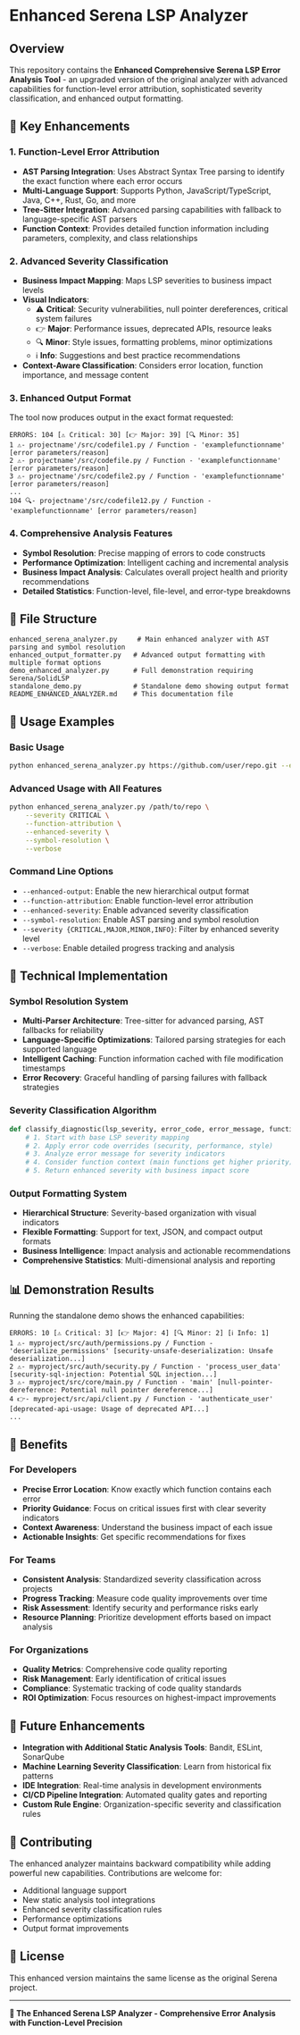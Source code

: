 # Enhanced Serena LSP Analyzer

## Overview

This repository contains the **Enhanced Comprehensive Serena LSP Error Analysis Tool** - an upgraded version of the original analyzer with advanced capabilities for function-level error attribution, sophisticated severity classification, and enhanced output formatting.

## 🚀 Key Enhancements

### 1. Function-Level Error Attribution
- **AST Parsing Integration**: Uses Abstract Syntax Tree parsing to identify the exact function where each error occurs
- **Multi-Language Support**: Supports Python, JavaScript/TypeScript, Java, C++, Rust, Go, and more
- **Tree-Sitter Integration**: Advanced parsing capabilities with fallback to language-specific AST parsers
- **Function Context**: Provides detailed function information including parameters, complexity, and class relationships

### 2. Advanced Severity Classification
- **Business Impact Mapping**: Maps LSP severities to business impact levels
- **Visual Indicators**: 
  - ⚠️ **Critical**: Security vulnerabilities, null pointer dereferences, critical system failures
  - 👉 **Major**: Performance issues, deprecated APIs, resource leaks
  - 🔍 **Minor**: Style issues, formatting problems, minor optimizations
  - ℹ️ **Info**: Suggestions and best practice recommendations
- **Context-Aware Classification**: Considers error location, function importance, and message content

### 3. Enhanced Output Format

The tool now produces output in the exact format requested:

```
ERRORS: 104 [⚠️ Critical: 30] [👉 Major: 39] [🔍 Minor: 35]
1 ⚠️- projectname'/src/codefile1.py / Function - 'examplefunctionname' [error parameters/reason]
2 ⚠️- projectname'/src/codefile.py / Function - 'examplefunctionname' [error parameters/reason]
3 ⚠️- projectname'/src/codefile2.py / Function - 'examplefunctionname' [error parameters/reason]
...
104 🔍- projectname'/src/codefile12.py / Function - 'examplefunctionname' [error parameters/reason]
```

### 4. Comprehensive Analysis Features
- **Symbol Resolution**: Precise mapping of errors to code constructs
- **Performance Optimization**: Intelligent caching and incremental analysis
- **Business Impact Analysis**: Calculates overall project health and priority recommendations
- **Detailed Statistics**: Function-level, file-level, and error-type breakdowns

## 📁 File Structure

```
enhanced_serena_analyzer.py     # Main enhanced analyzer with AST parsing and symbol resolution
enhanced_output_formatter.py   # Advanced output formatting with multiple format options
demo_enhanced_analyzer.py      # Full demonstration requiring Serena/SolidLSP
standalone_demo.py             # Standalone demo showing output format
README_ENHANCED_ANALYZER.md    # This documentation file
```

## 🎯 Usage Examples

### Basic Usage
```bash
python enhanced_serena_analyzer.py https://github.com/user/repo.git --enhanced-output
```

### Advanced Usage with All Features
```bash
python enhanced_serena_analyzer.py /path/to/repo \
    --severity CRITICAL \
    --function-attribution \
    --enhanced-severity \
    --symbol-resolution \
    --verbose
```

### Command Line Options
- `--enhanced-output`: Enable the new hierarchical output format
- `--function-attribution`: Enable function-level error attribution
- `--enhanced-severity`: Enable advanced severity classification
- `--symbol-resolution`: Enable AST parsing and symbol resolution
- `--severity {CRITICAL,MAJOR,MINOR,INFO}`: Filter by enhanced severity level
- `--verbose`: Enable detailed progress tracking and analysis

## 🔧 Technical Implementation

### Symbol Resolution System
- **Multi-Parser Architecture**: Tree-sitter for advanced parsing, AST fallbacks for reliability
- **Language-Specific Optimizations**: Tailored parsing strategies for each supported language
- **Intelligent Caching**: Function information cached with file modification timestamps
- **Error Recovery**: Graceful handling of parsing failures with fallback strategies

### Severity Classification Algorithm
```python
def classify_diagnostic(lsp_severity, error_code, error_message, function_context):
    # 1. Start with base LSP severity mapping
    # 2. Apply error code overrides (security, performance, style)
    # 3. Analyze error message for severity indicators
    # 4. Consider function context (main functions get higher priority)
    # 5. Return enhanced severity with business impact score
```

### Output Formatting System
- **Hierarchical Structure**: Severity-based organization with visual indicators
- **Flexible Formatting**: Support for text, JSON, and compact output formats
- **Business Intelligence**: Impact analysis and actionable recommendations
- **Comprehensive Statistics**: Multi-dimensional analysis and reporting

## 📊 Demonstration Results

Running the standalone demo shows the enhanced capabilities:

```
ERRORS: 10 [⚠️ Critical: 3] [👉 Major: 4] [🔍 Minor: 2] [ℹ️ Info: 1]
1 ⚠️- myproject/src/auth/permissions.py / Function - 'deserialize_permissions' [security-unsafe-deserialization: Unsafe deserialization...]
2 ⚠️- myproject/src/auth/security.py / Function - 'process_user_data' [security-sql-injection: Potential SQL injection...]
3 ⚠️- myproject/src/core/main.py / Function - 'main' [null-pointer-dereference: Potential null pointer dereference...]
4 👉- myproject/src/api/client.py / Function - 'authenticate_user' [deprecated-api-usage: Usage of deprecated API...]
...
```

## 🎉 Benefits

### For Developers
- **Precise Error Location**: Know exactly which function contains each error
- **Priority Guidance**: Focus on critical issues first with clear severity indicators
- **Context Awareness**: Understand the business impact of each issue
- **Actionable Insights**: Get specific recommendations for fixes

### For Teams
- **Consistent Analysis**: Standardized severity classification across projects
- **Progress Tracking**: Measure code quality improvements over time
- **Risk Assessment**: Identify security and performance risks early
- **Resource Planning**: Prioritize development efforts based on impact analysis

### For Organizations
- **Quality Metrics**: Comprehensive code quality reporting
- **Risk Management**: Early identification of critical issues
- **Compliance**: Systematic tracking of code quality standards
- **ROI Optimization**: Focus resources on highest-impact improvements

## 🔮 Future Enhancements

- **Integration with Additional Static Analysis Tools**: Bandit, ESLint, SonarQube
- **Machine Learning Severity Classification**: Learn from historical fix patterns
- **IDE Integration**: Real-time analysis in development environments
- **CI/CD Pipeline Integration**: Automated quality gates and reporting
- **Custom Rule Engine**: Organization-specific severity and classification rules

## 🤝 Contributing

The enhanced analyzer maintains backward compatibility while adding powerful new capabilities. Contributions are welcome for:

- Additional language support
- New static analysis tool integrations
- Enhanced severity classification rules
- Performance optimizations
- Output format improvements

## 📝 License

This enhanced version maintains the same license as the original Serena project.

---

**🚀 The Enhanced Serena LSP Analyzer - Comprehensive Error Analysis with Function-Level Precision**
